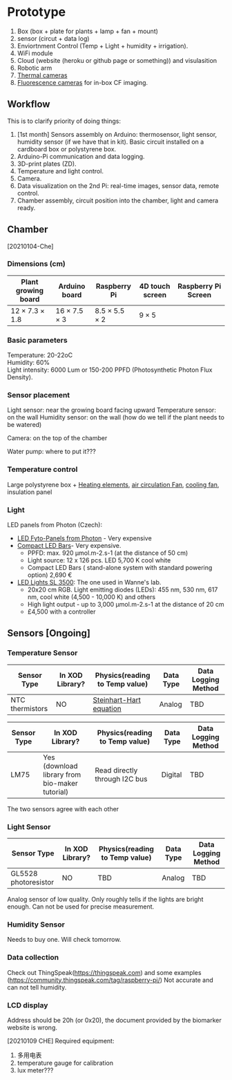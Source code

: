 # Prototype

1. Box (box + plate for plants + lamp + fan + mount)
2. sensor (circut + data log)
3. Enviortnment Control (Temp + Light + humidity + irrigation).
4. WiFi module
5.  Cloud (website (heroku or github page or something)) and visulasition  
6.  Robotic arm
7.  [Thermal cameras](http://plantphenotyping.com/products/plantscreen-imaging-sensors/#fluorcam)
8.  [Fluorescence cameras](http://plantphenotyping.com/products/plantscreen-imaging-sensors/#fluorcam) for in-box CF imaging.

## Workflow

This is to clarify priority of doing things:

1. [1st month] Sensors assembly on Arduino: thermosensor, light sensor, humidity sensor (if we have that in kit). Basic circuit installed on a cardboard box or polystyrene box.
2. Arduino-Pi communication and data logging.
3. 3D-print plates (ZD).
4. Temperature and light control.
5. Camera.
6. Data visualization on the 2nd Pi: real-time images, sensor data, remote control.
7. Chamber assembly, circuit position into the chamber, light and camera ready.

## Chamber

[20210104-Che]

### Dimensions (cm)

| Plant growing board    | Arduino board        | Raspberry Pi          | 4D touch screen | Raspberry Pi Screen |
| ---------------------- | -------------------- | --------------------- | --------------- | ------------------- |
| $12\times7.3\times1.8$ | $16\times7.5\times3$ | $8.5\times5.5\times2$ | $9\times5$      |                     |

### Basic parameters

Temperature: 20-22oC  
Humidity: 60%  
Light intensity: 6000 Lum or 150-200 PPFD (Photosynthetic Photon Flux Density).  

### Sensor placement

Light sensor: near the growing board facing upward
Temperature sensor: on the wall
Humidity sensor: on the wall (how do we tell if the plant needs to be watered)

Camera: on the top of the chamber

Water pump: where to put it???

### Temperature control

Large polystyrene box +
[Heating elements](https://uk.rs-online.com/web/p/heating-elements/2995950/), [air circulation Fan](https://uk.rs-online.com/web/p/axial-fans/6688827/), [cooling fan](https://www.banggood.com/Geekcreit-12V-6A-DIY-Electronic-Semiconductor-Refrigerator-Radiator-Cooling-Equipment-p-1074404.html?akmClientCountry=CN&cur_warehouse=CN), insulation panel

### Light

LED panels from Photon (Czech):
- [LED Fyto-Panels from Photon](http://led-growing-lights.com/products/led-fyto-panels/#downloads) - Very expensive
- [Compact LED Bars](http://led-growing-lights.com/products/led-bars/compact-led-bars/#details)- Very expensive. 
  - PPFD: max. 920 µmol.m-2.s-1 (at the distance of 50 cm)
  - Light source: 12 x 126 pcs. LED 5,700 K cool white
  - Compact LED Bars ( stand-alone system with standard powering option) 2,690 €
- [LED Lights SL 3500](http://led-growing-lights.com/products/led-lights-sl-3500/): The one used in Wanne's lab.
  - 20x20 cm RGB. Light emitting diodes (LEDs): 455 nm, 530 nm, 617 nm, cool white (4,500 - 10,000 K) and others
  -  High light output - up to 3,000 µmol.m-2.s-1 at the distance of 20 cm
  - £4,500 with a controller

## Sensors [Ongoing]

### Temperature Sensor

| Sensor Type| In XOD Library? | Physics(reading to Temp value)| Data Type |   Data Logging Method|
| ---------- | --------- | -------- | -------- | ----------- |
| NTC thermistors    | NO       |   [Steinhart-Hart equation](https://learn.adafruit.com/thermistor/using-a-thermistor) | Analog     | TBD|

| Sensor Type| In XOD Library? | Physics(reading to Temp value)| Data Type |   Data Logging Method|
| ---------- | --------- | -------- | -------- | ----------- |
| LM75   | Yes (download library from bio-maker tutorial)       |   Read directly through I2C bus | Digital | TBD|

The two sensors agree with each other

### Light Sensor

| Sensor Type| In XOD Library? | Physics(reading to Temp value)| Data Type |   Data Logging Method|
| ---------- | --------- | -------- | -------- | ----------- |
|GL5528 photoresistor| NO      |  TBD  | Analog | TBD|

Analog sensor of low quality. Only roughly tells if the lights are bright enough. Can not be used for precise measurement.

### Humidity Sensor

Needs to buy one. Will check tomorrow.

### Data collection

Check out ThingSpeak(https://thingspeak.com) and some examples (https://community.thingspeak.com/tag/raspberry-pi/)
Not accurate and can not tell humidity. 

### LCD display

Address should be 20h (or 0x20), the document provided by the biomarker website is wrong.


[20210109 CHE]
Required equipment:
1. 多用电表
2.  temperature gauge for calibration
3.  lux meter???
